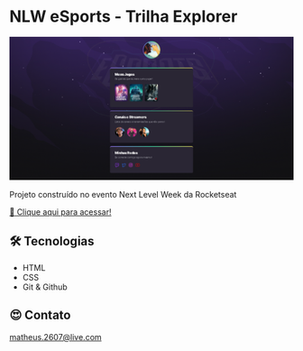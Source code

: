 # NLW eSports - Trilha Explorer

![preview](./.github/preview.png)

Projeto construído no evento Next Level Week da Rocketseat

[ 🔗 Clique aqui para acessar!](https://siegfrieddrx.github.io/nlw)

## 🛠 Tecnologias

- HTML
- CSS
- Git & Github

## 😍 Contato

matheus.2607@live.com